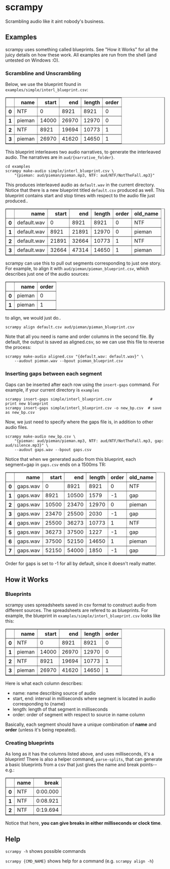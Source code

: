 scrampy
=======
Scrambling audio like it aint nobody's business.

Examples
--------
scrampy uses something called blueprints.
See "How it Works" for all the juicy details on how these work.
All examples are run from the shell (and untested on Windows :O).

### Scrambline and Unscrambling

Below, we use the blueprint found in `examples/simple/interl_blueprint.csv`:
<table border="1" class="dataframe">  <thead>    <tr style="text-align: right;">      <th></th>      <th>name</th>      <th>start</th>      <th>end</th>      <th>length</th>      <th>order</th>    </tr>  </thead>  <tbody>    <tr>      <th>0</th>      <td>    NTF</td>      <td>     0</td>      <td>  8921</td>      <td>  8921</td>      <td> 0</td>    </tr>    <tr>      <th>1</th>      <td> pieman</td>      <td> 14000</td>      <td> 26970</td>      <td> 12970</td>      <td> 0</td>    </tr>    <tr>      <th>2</th>      <td>    NTF</td>      <td>  8921</td>      <td> 19694</td>      <td> 10773</td>      <td> 1</td>    </tr>    <tr>      <th>3</th>      <td> pieman</td>      <td> 26970</td>      <td> 41620</td>      <td> 14650</td>      <td> 1</td>    </tr>  </tbody></table>

This blueprint interleaves two audio narratives, to generate the interleaved audio.
The narratives are in `aud/{narrative_folder}`.

    cd examples
    scrampy make-audio simple/interl_blueprint.csv \
        "{pieman: aud/pieman/pieman.mp3, NTF: aud/NTF/NotTheFall.mp3}"

This produces interleaved audio as `default.wav` in the current directory.
Notice that there is a new blueprint titled `default.csv` produced as well.
This blueprint contains start and stop times with respect to the audio file just produced..
<table border="1" class="dataframe">  <thead>    <tr style="text-align: right;">      <th></th>      <th>name</th>      <th>start</th>      <th>end</th>      <th>length</th>      <th>order</th>      <th>old_name</th>    </tr>  </thead>  <tbody>    <tr>      <th>0</th>      <td> default.wav</td>      <td>     0</td>      <td>  8921</td>      <td>  8921</td>      <td> 0</td>      <td>    NTF</td>    </tr>    <tr>      <th>1</th>      <td> default.wav</td>      <td>  8921</td>      <td> 21891</td>      <td> 12970</td>      <td> 0</td>      <td> pieman</td>    </tr>    <tr>      <th>2</th>      <td> default.wav</td>      <td> 21891</td>      <td> 32664</td>      <td> 10773</td>      <td> 1</td>      <td>    NTF</td>    </tr>    <tr>      <th>3</th>      <td> default.wav</td>      <td> 32664</td>      <td> 47314</td>      <td> 14650</td>      <td> 1</td>      <td> pieman</td>    </tr>  </tbody></table>

scrampy can use this to pull out segments corresponding to just one story. 
For example, to align it with `aud/pieman/pieman_blueprint.csv`, which describes just one of the audio sources:
<table border="1" class="dataframe">  <thead>    <tr style="text-align: right;">      <th></th>      <th>name</th>      <th>order</th>    </tr>  </thead>  <tbody>    <tr>      <th>0</th>      <td> pieman</td>      <td> 0</td>    </tr>    <tr>      <th>1</th>      <td> pieman</td>      <td> 1</td>    </tr>  </tbody></table>

to align, we would just do..

    scrampy align default.csv aud/pieman/pieman_blueprint.csv

Note that all you need is name and order columns in the second file.
By default, the output is saved as aligned.csv, so we can use this file to reverse the process:

    scrampy make-audio aligned.csv "{default.wav: default.wav}" \
        --audout pieman.wav --bpout pieman_blueprint.csv

### Inserting gaps between each segment
Gaps can be inserted after each row using the `insert-gaps` command.
For example, if your current directory is `examples`

    scrampy insert-gaps simple/interl_blueprint.csv                 # print new blueprint
    scrampy insert-gaps simple/interl_blueprint.csv -o new_bp.csv  # save as new_bp.csv

Now, we just need to specify where the gaps file is, in addition to other audio files.

    scrampy make-audio new_bp.csv \
        "{pieman: aud/pieman/pieman.mp3, NTF: aud/NTF/NotTheFall.mp3, gap: aud/silence.mp3}" \
        --audout gaps.wav --bpout gaps.csv

Notice that when we generated audio from this blueprint, each segment+gap in `gaps.csv` ends on a 1500ms TR:
<table border="1" class="dataframe">  <thead>    <tr style="text-align: right;">      <th></th>      <th>name</th>      <th>start</th>      <th>end</th>      <th>length</th>      <th>order</th>      <th>old_name</th>    </tr>  </thead>  <tbody>    <tr>      <th>0</th>      <td> gaps.wav</td>      <td>     0</td>      <td>  8921</td>      <td>  8921</td>      <td> 0</td>      <td>    NTF</td>    </tr>    <tr>      <th>1</th>      <td> gaps.wav</td>      <td>  8921</td>      <td> 10500</td>      <td>  1579</td>      <td>-1</td>      <td>    gap</td>    </tr>    <tr>      <th>2</th>      <td> gaps.wav</td>      <td> 10500</td>      <td> 23470</td>      <td> 12970</td>      <td> 0</td>      <td> pieman</td>    </tr>    <tr>      <th>3</th>      <td> gaps.wav</td>      <td> 23470</td>      <td> 25500</td>      <td>  2030</td>      <td>-1</td>      <td>    gap</td>    </tr>    <tr>      <th>4</th>      <td> gaps.wav</td>      <td> 25500</td>      <td> 36273</td>      <td> 10773</td>      <td> 1</td>      <td>    NTF</td>    </tr>    <tr>      <th>5</th>      <td> gaps.wav</td>      <td> 36273</td>      <td> 37500</td>      <td>  1227</td>      <td>-1</td>      <td>    gap</td>    </tr>    <tr>      <th>6</th>      <td> gaps.wav</td>      <td> 37500</td>      <td> 52150</td>      <td> 14650</td>      <td> 1</td>      <td> pieman</td>    </tr>    <tr>      <th>7</th>      <td> gaps.wav</td>      <td> 52150</td>      <td> 54000</td>      <td>  1850</td>      <td>-1</td>      <td>    gap</td>    </tr>  </tbody></table>

Order for gaps is set to -1 for all by default, since it doesn't really matter.

How it Works
------------
### Blueprints
scrampy uses spreadsheets saved in csv format to construct audio from different sources.
The spreadsheets are refered to as blueprints.
For example, the blueprint in `examples/simple/interl_blueprint.csv` looks like this:

<table border="1" class="dataframe">  <thead>    <tr style="text-align: right;">      <th></th>      <th>name</th>      <th>start</th>      <th>end</th>      <th>length</th>      <th>order</th>    </tr>  </thead>  <tbody>    <tr>      <th>0</th>      <td>    NTF</td>      <td>     0</td>      <td>  8921</td>      <td>  8921</td>      <td> 0</td>    </tr>    <tr>      <th>1</th>      <td> pieman</td>      <td> 14000</td>      <td> 26970</td>      <td> 12970</td>      <td> 0</td>    </tr>    <tr>      <th>2</th>      <td>    NTF</td>      <td>  8921</td>      <td> 19694</td>      <td> 10773</td>      <td> 1</td>    </tr>    <tr>      <th>3</th>      <td> pieman</td>      <td> 26970</td>      <td> 41620</td>      <td> 14650</td>      <td> 1</td>    </tr>  </tbody></table>

Here is what each column describes:

* name: name describing source of audio
* start, end: interval in milliseconds where segment is located in audio corresponding to {name}
* length: length of that segment in milliseconds
* order: order of segment with respect to source in name column

Basically, each segment should have a unique combination of **name** and **order** (unless it's being repeated).

### Creating blueprints
As long as it has the columns listed above, and uses milliseconds, it's a blueprint!
There is also a helper command, `parse-splits`, that can generate a basic blueprints
from a csv that just gives the name and break points--e.g.:

<table border="1" class="dataframe">  <thead>    <tr style="text-align: right;">      <th></th>      <th>name</th>      <th>break</th>    </tr>  </thead>  <tbody>    <tr>      <th>0</th>      <td> NTF</td>      <td> 0:00.000</td>    </tr>    <tr>      <th>1</th>      <td> NTF</td>      <td> 0:08.921</td>    </tr>    <tr>      <th>2</th>      <td> NTF</td>      <td> 0:19.694</td>    </tr>  </tbody></table>

Notice that here, **you can give breaks in either milliseconds or clock time**.
    
Help
----

`scrampy -h` shows possible commands

`scrampy {CMD_NAME}` shows help for a command (e.g. `scrampy align -h`)
